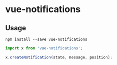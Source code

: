 # vue-notifications

## Usage

```
npm install --save vue-notifications
```

```js
import x from 'vue-notifications';

x.createNotification(state, message, position);
  
```
